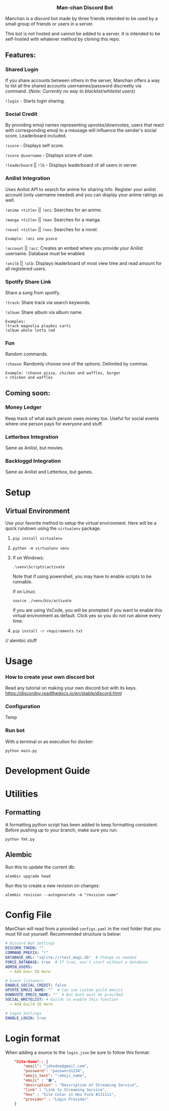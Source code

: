 <h3 align="center">Man-chan Discord Bot</h3>


Manchan is a discord bot made by three friends intended to be used by a small group of friends or users in a server.

This bot is not hosted and cannot be added to a server. It is intended to be self-hosted with whatever method by cloning this repo.

## Features:

### **Shared Login**
If you share accounts between others in the server, Manchan offers a way to list all the shared accounts usernames/password discreetly via command. (*Note: Currently no way to blacklist/whitelist users*)

`!login` - Starts login sharing.

### **Social Credit**
By providing emoji names representing upvotes/downvotes, users that react with corresponding emoji to a message will influence the sender's social score. Leaderboard included.

`!score` - Displays self score.

`!score @username` - Displays score of user.

`!leaderboard` || `!lb` - Displays leaderboard of all users in server.

### **Anilist Integration**
Uses Anilist API to search for anime for sharing info. Register your anilist account (only username needed) and you can display your anime ratings as well.

`!anime <title>` || `!ani`: Searches for an anime.

`!manga <title>` || `!man`: Searches for a manga.

`!novel <title>` || `!nov`: Searches for a novel.

```
Example: !ani one piece
```

`!account` || `!acc`: Creates an embed where you provide your Anilist username. Database must be enabled.

`!anilb` || `!alb`: Displays leaderboard of most view time and read amount for all registered users.

### **Spotify Share Link**
Share a song from spotify.

`!track`: Share track via search keywords.

`!album`: Share album via album name.

```
Examples:
!track magnolia playboi carti
!album whole lotta red
```

### **Fun**
Random commands.

`!choose`: Randomly choose one of the options. Delimited by commas.
```
Example: !choose pizza, chicken and waffles, burger
> chicken and waffles
```

## Coming soon:
### **Money Ledger**
Keep track of what each person owes money too. Useful for social events where one person pays for everyone and stuff.

### **Letterbox Integration**
Same as Anilist, but movies.

### **Backloggd Integration**
Same as Anilist and Letterbox, but games.

# Setup

## Virtual Environment
Use your favorite method to setup the virtual environment. Here will be a quick rundown using the `virtualenv` package.

1. `pip install virtualenv`
2. `python -m virtualenv venv`

3. If on Windows:

    `.\venv\Scripts\activate`
    
    Note that if using powershell, you may have to enable scripts to be runnable.

    If on Linux:

    `source ./venv/bin/activate`

    If you are using VsCode, you will be prompted if you want to enable this virtual environment as default. Click yes so you do not run above every time.

4. `pip install -r requirements.txt`

// alembic stuff


# Usage

### How to create your own discord bot
Read any tutorial on making your own discord bot with its keys.
https://discordpy.readthedocs.io/en/stable/discord.html

### Configuration
Temp

### Run bot
With a terminal or as execution for docker:
```
python main.py
```

# Development Guide

# Utilities

## Formatting
A formatting python script has been added to keep formatting consistent. Before pushing up to your branch, make sure you run:

`python fmt.py`

## Alembic
Run this to update the current db:

`alembic upgrade head`

Run this to create a new revision on changes:

`alembic revision --autogenerate -m "revision name"`

# Config File
ManChan will read from a provided `configs.yaml` in the root folder that you must fill out yourself. Recommended structure is below:

```yaml
# Discord Bot Settings
DISCORD_TOKEN: ""
COMMAND_PREFIX: "!"
DATABASE_URL: "sqlite:///test_magi.db"  # Change as needed
FORCE_DATABASE: true  # If true, won't start without a database
ADMIN_USERS:
  - Add User ID Here

# Event listeners
ENABLE_SOCIAL_CREDIT: false
UPVOTE_EMOJI_NAME: ""  # Can use custom guild emojis
DOWNVOTE_EMOJI_NAME: ""  # But both must be provided
SOCIAL_WHITELIST: # Guilds to enable this function
  - Add Guild ID Here

# Login Settings
ENABLE_LOGIN: true
```

# Login format
When adding a source to the `login.json` be sure to follow this format:
```json
    "Site-Name" : {
        "email": "johndoe@gmail.com",
        "password": "password1234",
        "emoji_text": ":emoji_name",
        "emoji" : "🟠",
        "description" : "Description of Streaming Service",
        "link" : "Link to Streaming Service",
        "hex" : "Site Color in Hex Form #111111",
        "provider" : "Login Provider"
    }
